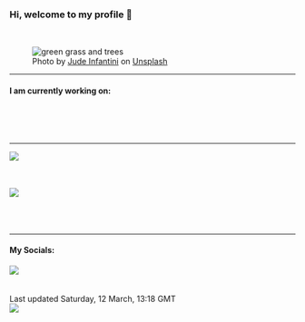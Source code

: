 <h3>Hi, welcome to my profile 👋</h3>

<br />
<figure>
  <img
    src="https://images.unsplash.com/photo-1523838432652-7367674c446b?crop=entropy&cs=tinysrgb&fit=max&fm=jpg&ixid=MnwyNzQ3MDB8MHwxfHJhbmRvbXx8fHx8fHx8fDE2NDcwODc3MzM&ixlib=rb-1.2.1&q=80&w=1080&auto=format"
    alt="green grass and trees" 
  />
  <figcaption>Photo by <a
    href="https://unsplash.com/@judowoodo_?utm_source=Profile%20readme&utm_medium=referral">Jude Infantini</a> on <a
    href="https://unsplash.com/?utm_source=Profile%20readme&utm_medium=referral">Unsplash</a></figcaption>
</figure>


<hr />
<h4>I am currently working on:</h4>
<a href=""></a>

<br /><br /><br />

<hr />
<img
  src="https://github-readme-stats.vercel.app/api?username=shanelucy&show_icons=true&theme=calm"
/>
<br /><br /><br />

<img 
  src="https://github-readme-stats.vercel.app/api/top-langs/?username=shanelucy&theme=calm"
/>
<br /><br /><br /><br />
<hr />
<h4>My Socials:</h4>
<a href="https://uk.linkedin.com/in/shane-lucy-4735b616a">
  <img
    src="https://img.shields.io/badge/linkedin%20-%230077B5.svg?&style=for-the-badge&logo=linkedin&logoColor=white"
  />
</a>
<br /><br /><br />
Last updated Saturday, 12 March, 13:18 GMT
<br />
<img
  src="https://github.com/ShaneLucy/ShaneLucy/workflows/README%20build/badge.svg"
/>
